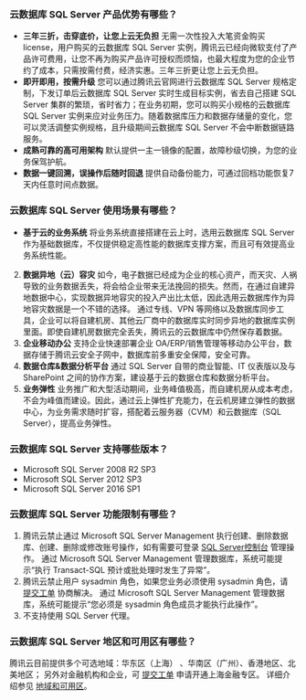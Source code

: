 ### 云数据库 SQL Server 产品优势有哪些？
- **三年三折，击穿底价，让您上云无负担**
无需一次性投入大笔资金购买 license，用户购买的云数据库  SQL Server 实例，腾讯云已经向微软支付了产品许可费用，让您不再为购买产品许可授权而烦恼，也最大程度为您的企业节约了成本，只需按需付费，经济实惠。三年三折更让您上云无负担。
- **即开即用，按需升级**
您可以通过腾讯云官网进行云数据库 SQL Server 规格定制，下发订单后云数据库 SQL Server 实时生成目标实例，省去自己搭建 SQL Server 集群的繁琐，省时省力；在业务初期，您可以购买小规格的云数据库 SQL Server 实例来应对业务压力。随着数据库压力和数据存储量的变化，您可以灵活调整实例规格，且升级期间云数据库 SQL Server 不会中断数据链路服务。
- **成熟可靠的高可用架构**
默认提供一主一镜像的配置，故障秒级切换，为您的业务保驾护航。
- **数据一键回溯，误操作后随时回退**
提供自动备份能力，可通过回档功能恢复7天内任意时间点数据。

### 云数据库 SQL Server 使用场景有哪些？
-  **基于云的业务系统**
将业务系统直接搭建在云上时，选用云数据库 SQL Server 作为基础数据库，不仅提供稳定高性能的数据库支撑方案，而且可有效提高业务系统性能。
2. **数据异地（云）容灾**
如今，电子数据已经成为企业的核心资产，而天灾、人祸导致的业务数据丢失，将会给企业带来无法挽回的损失。然而，在通过自建异地数据中心，实现数据异地容灾的投入产出比太低，因此选用云数据库作为异地容灾数据是一个不错的选择。
通过专线、VPN 等网络以及数据库同步工具，企业可以将自建机房、其他云厂商中的数据库实时同步异地的数据库实例里面。即使自建机房数据完全丢失，腾讯云的云数据库中仍然保存着数据。
3. **企业移动办公**
支持企业快速部署企业 OA/ERP/销售管理等移动办公平台，数据存储于腾讯云安全子网中，数据库前多重安全保障，安全可靠。
4. **数据仓库&数据分析平台**
通过 SQL Server 自带的商业智能、IT 仪表版以及与 SharePoint 之间的协作方案，建设基于云的数据仓库和数据分析平台。
5. **业务弹性**
业务推广和大型活动期间，业务峰值极高，而自建机房从成本考虑，不会为峰值而建设。因此，通过云上弹性扩充能力，在云机房建立弹性的数据中心，为业务需求随时扩容，搭配着云服务器（CVM）和云数据库（SQL Server），提高业务弹性。

### 云数据库 SQL Server 支持哪些版本？
- Microsoft SQL Server 2008 R2 SP3
- Microsoft SQL Server 2012 SP3
- Microsoft SQL Server 2016 SP1

### 云数据库 SQL Server 功能限制有哪些？
1. 腾讯云禁止通过 Microsoft SQL Server Management 执行创建、删除数据库、创建、删除或修改账号操作，如有需要可登录 [SQL Server控制台](https://console.cloud.tencent.com/sqlserver) 管理操作。
通过 Microsoft SQL Server Management 管理数据库，系统可能提示“执行 Transact-SQL 预计或批处理时发生了异常”。
2. 腾讯云禁止用户 sysadmin 角色，如果您业务必须使用 sysadmin  角色，请 [提交工单](https://console.cloud.tencent.com/workorder/category) 协商解决。
通过 Microsoft SQL Server Management 管理数据库，系统可能提示“您必须是 sysadmin 角色成员才能执行此操作”。
3. 不支持使用 SQL Server 代理。

### 云数据库 SQL Server 地区和可用区有哪些？
腾讯云目前提供多个可选地域：华东区（上海） 、华南区（广州）、香港地区、北美地区； 另外对金融机构和企业，可 [提交工单](https://console.cloud.tencent.com/workorder/category) 申请开通上海金融专区。
详细介绍参见 [地域和可用区](https://intl.cloud.tencent.com/document/product/238/7520)。

